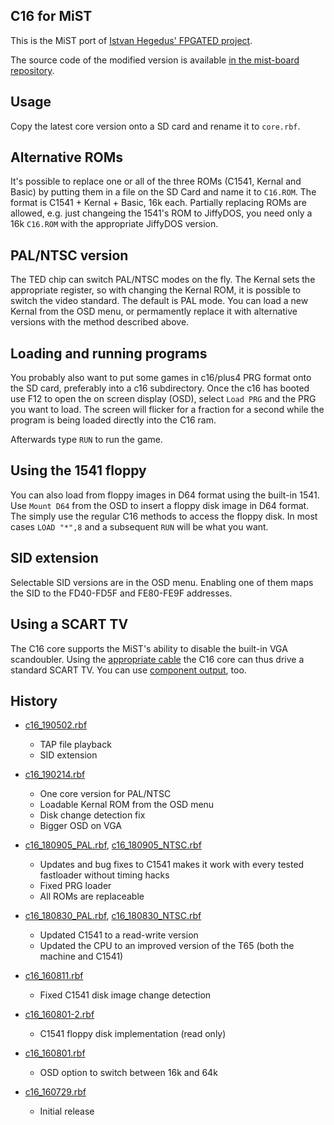 C16 for MiST
------------

This is the MiST port of [Istvan Hegedus' FPGATED project](https://hackaday.io/project/11460-fpgated).

The source code of the modified version is available [in the mist-board repository](https://github.com/mist-devel/mist-board/tree/master/cores/c16).

Usage
-----

Copy the latest core version onto a SD card and rename it to ```core.rbf```.

Alternative ROMs
----------------

It's possible to replace one or all of the three ROMs (C1541, Kernal and Basic) by
putting them in a file on the SD Card and name it to ```C16.ROM```. The format is
C1541 + Kernal + Basic, 16k each. Partially replacing ROMs are allowed, e.g. just
changeing the 1541's ROM to JiffyDOS, you need only a 16k ```C16.ROM``` with the
appropriate JiffyDOS version.

PAL/NTSC version
----------------

The TED chip can switch PAL/NTSC modes on the fly. The Kernal sets the
appropriate register, so with changing the Kernal ROM, it is possible to switch
the video standard. The default is PAL mode.
You can load a new Kernal from the OSD menu, or permamently replace it
with alternative versions with the method described above.

Loading and running programs
----------------------------

You probably also want to put some games in c16/plus4 PRG format onto
the SD card, preferably into a c16 subdirectory. Once the c16 has
booted use F12 to open the on screen display (OSD), select ```Load PRG```
and the PRG you want to load. The screen will flicker for a fraction
for a second while the program is being loaded directly into the C16
ram.

Afterwards type ```RUN``` to run the game.

Using the 1541 floppy
---------------------

You can also load from floppy images in D64 format using the built-in
1541. Use ```Mount D64``` from the OSD to insert a floppy disk image
in D64 format. The simply use the regular C16 methods to access the 
floppy disk. In most cases ```LOAD "*",8``` and a subsequent ```RUN```
will be what you want.

SID extension
-------------

Selectable SID versions are in the OSD menu. Enabling one of them maps
the SID to the FD40-FD5F and FE80-FE9F addresses.

Using a SCART TV
----------------

The C16 core supports the MiST's ability to disable the built-in VGA
scandoubler. Using the [appropriate cable](https://github.com/mist-devel/mist-board/wiki/ScartCable) the C16 core can thus drive a standard SCART TV.
You can use [component output](https://github.com/mist-devel/mist-board/wiki/YPbPr_Cable), too.

History
-------

* [c16_190502.rbf](https://github.com/mist-devel/mist-binaries/raw/master/cores/c16/c16_190502.rbf)
  - TAP file playback
  - SID extension

* [c16_190214.rbf](https://github.com/mist-devel/mist-binaries/raw/master/cores/c16/old/c16_190214.rbf)
  - One core version for PAL/NTSC
  - Loadable Kernal ROM from the OSD menu
  - Disk change detection fix
  - Bigger OSD on VGA

* [c16_180905_PAL.rbf](https://github.com/mist-devel/mist-binaries/raw/master/cores/c16/old/c16_180905_PAL.rbf),
  [c16_180905_NTSC.rbf](https://github.com/mist-devel/mist-binaries/raw/master/cores/c16/old/c16_180905_NTSC.rbf)
  - Updates and bug fixes to C1541 makes it work with every tested fastloader without timing hacks
  - Fixed PRG loader
  - All ROMs are replaceable

* [c16_180830_PAL.rbf](https://github.com/mist-devel/mist-binaries/raw/master/cores/c16/old/c16_180830_PAL.rbf),
  [c16_180830_NTSC.rbf](https://github.com/mist-devel/mist-binaries/raw/master/cores/c16/old/c16_180830_NTSC.rbf)
  - Updated C1541 to a read-write version
  - Updated the CPU to an improved version of the T65 (both the machine and C1541)

* [c16_160811.rbf](https://github.com/mist-devel/mist-binaries/raw/master/cores/c16/old/c16_160811.rbf)
  - Fixed C1541 disk image change detection

* [c16_160801-2.rbf](https://github.com/mist-devel/mist-binaries/raw/master/cores/c16/old/c16_160801-2.rbf)
  - C1541 floppy disk implementation (read only)

* [c16_160801.rbf](https://github.com/mist-devel/mist-binaries/raw/master/cores/c16/old/c16_160801.rbf)
  - OSD option to switch between 16k and 64k

* [c16_160729.rbf](https://github.com/mist-devel/mist-binaries/raw/master/cores/c16/old/c16_160729.rbf)
  - Initial release
